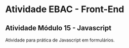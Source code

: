 
# Atividade EBAC - Front-End

## Atividade Módulo 15 - Javascript

Atividade para prática de Javascript em formulários.
